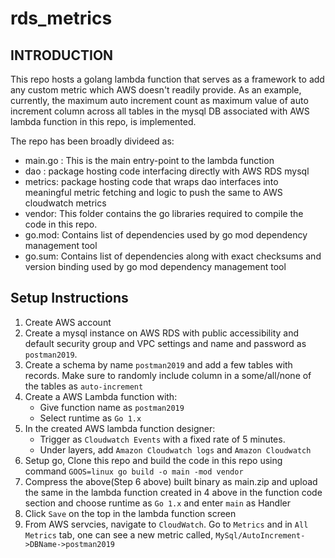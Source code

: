 # rds_metrics

## INTRODUCTION

This repo hosts a golang lambda function that serves as a framework to add any
custom metric which AWS doesn't readily provide. As an example, currently, the
maximum auto increment count as maximum value of auto increment column across
all tables in the mysql DB associated with AWS lambda function in this repo,
is implemented.

The repo has been broadly divideed as:
* main.go : This is the main entry-point to the lambda function
* dao : package hosting code interfacing directly with AWS RDS mysql
* metrics: package hosting code that wraps dao interfaces into meaningful metric
           fetching and logic to push the same to AWS cloudwatch metrics
* vendor: This folder contains the go libraries required to compile the code in
          this repo.
* go.mod: Contains list of dependencies used by go mod dependency management tool
* go.sum: Contains list of dependencies along with exact checksums and version
          binding used by go mod dependency management tool

## Setup Instructions
1. Create AWS account
2. Create a mysql instance on AWS RDS with public accessibility and default
   security group and VPC settings and name and password as `postman2019`.
3. Create a schema by name `postman2019` and add a few tables with records.
   Make sure to randomly include column in a some/all/none of the tables as
   `auto-increment`
4. Create a AWS Lambda function with:
   * Give function name as `postman2019`
   * Select runtime as `Go 1.x`
5. In the created AWS lambda function designer:
   * Trigger as `Cloudwatch Events` with a fixed rate of 5 minutes.
   * Under layers, add `Amazon Cloudwatch logs` and `Amazon Cloudwatch`
6. Setup go, Clone this repo and build the code in this repo using command
   `GOOS=linux go build -o main -mod vendor` 
7. Compress the above(Step 6 above) built binary as main.zip and upload the
   same in the lambda function created in 4 above in the function code section
   and choose runtime as `Go 1.x` and enter `main` as Handler
8. Click `Save` on the top in the lambda function screen
9. From AWS servcies, navigate to `CloudWatch`. Go to `Metrics` and in
   `All Metrics` tab, one can see a new metric called,
   `MySql/AutoIncrement->DBName->postman2019`
